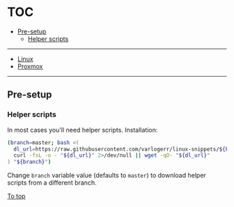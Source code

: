 # <a id="top"></a> TOC

* [Pre-setup](#pre-setup)
  * [Helper scripts](#pre-setup-helper-scripts)
---
* [Linux](linux/readme.md)
* [Proxmox](proxmox/readme.md)
---

## Pre-setup

### <a id="pre-setup-helper-scripts"></a> Helper scripts

In most cases you'll need helper scripts. Installation:

```sh
(branch=master; bash <(
  dl_url=https://raw.githubusercontent.com/varlogerr/linux-snippets/${branch}/.ls-tools/install.sh
  curl -fsL -o - "${dl_url}" 2>/dev/null || wget -qO- "${dl_url}"
) "${branch}")
```

Change `branch` variable value (defaults to `master`) to download helper scripts from a different branch.

[To top]

[To top]: #top
